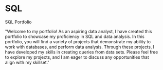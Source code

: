 # SQL
SQL Portfolio

"Welcome to my portfolio! As an aspiring data analyst, I have created this portfolio to showcase my proficiency in SQL and data analysis. In this portfolio, you will find a variety of projects that demonstrate my ability to work with databases, and perform data analysis. Through these projects, I have developed my skills in creating queries from data sets. Please feel free to explore my projects, and I am eager to discuss any opportunities that align with my skillset."
